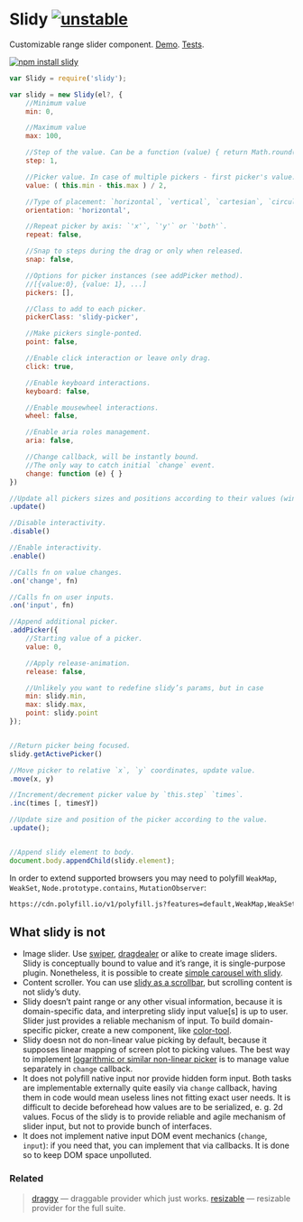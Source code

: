 # Slidy [![unstable](http://badges.github.io/stability-badges/dist/unstable.svg)](http://github.com/badges/stability-badges)

Customizable range slider component. [Demo](http://dfcreative.github.io/slidy). [Tests](http://cdn.rawgit.com/dfcreative/slidy).


[![npm install slidy](https://nodei.co/npm/slidy.png?mini=true)](https://npmjs.org/package/slidy/)

```js
var Slidy = require('slidy');

var slidy = new Slidy(el?, {
	//Minimum value
	min: 0,

	//Maximum value
	max: 100,

	//Step of the value. Can be a function (value) { return Math.round(value); }.
	step: 1,

	//Picker value. In case of multiple pickers - first picker's value.
	value: ( this.min - this.max ) / 2,

	//Type of placement: `horizontal`, `vertical`, `cartesian`, `circular`, `polar`.
	orientation: 'horizontal',

	//Repeat picker by axis: `'x'`, `'y'` or `'both'`.
	repeat: false,

	//Snap to steps during the drag or only when released.
	snap: false,

	//Options for picker instances (see addPicker method).
	//[{value:0}, {value: 1}, ...]
	pickers: [],

	//Class to add to each picker.
	pickerClass: 'slidy-picker',

	//Make pickers single-ponted.
	point: false,

	//Enable click interaction or leave only drag.
	click: true,

	//Enable keyboard interactions.
	keyboard: false,

	//Enable mousewheel interactions.
	wheel: false,

	//Enable aria roles management.
	aria: false,

	//Change callback, will be instantly bound.
	//The only way to catch initial `change` event.
	change: function (e) { }
})

//Update all pickers sizes and positions according to their values (window resize etc).
.update()

//Disable interactivity.
.disable()

//Enable interactivity.
.enable()

//Calls fn on value changes.
.on('change', fn)

//Calls fn on user inputs.
.on('input', fn)

//Append additional picker.
.addPicker({
	//Starting value of a picker.
	value: 0,

	//Apply release-animation.
	release: false,

	//Unlikely you want to redefine slidy’s params, but in case
	min: slidy.min,
	max: slidy.max,
	point: slidy.point
});


//Return picker being focused.
slidy.getActivePicker()

//Move picker to relative `x`, `y` coordinates, update value.
.move(x, y)

//Increment/decrement picker value by `this.step` `times`.
.inc(times [, timesY])

//Update size and position of the picker according to the value.
.update();


//Append slidy element to body.
document.body.appendChild(slidy.element);
```

In order to extend supported browsers you may need to polyfill `WeakMap`, `WeakSet`, `Node.prototype.contains`, `MutationObserver`:


```html
https://cdn.polyfill.io/v1/polyfill.js?features=default,WeakMap,WeakSet,Node.prototype.contains
```


<!--
## Features

* Range input API
* 2d mode
* Polar/circular mode
* Multuple thumbs
* Looping
* Multitouch
* Accessibility
* Wheel
* Keyboard
* Sniper mode
* Animations
-->


## What slidy is not

* Image slider. Use [swiper](https://github.com/nolimits4web/swiper/), [dragdealer](https://github.com/skidding/dragdealer) or alike to create image sliders. Slidy is conceptually bound to value and it’s range, it is single-purpose plugin. Nonetheless, it is possible to create [simple carousel with slidy](http://dfcreative.github.io/slidy#carousel).
* Content scroller. You can use [slidy as a scrollbar](http://dfcreative.github.io/slidy#scrollbar), but scrolling content is not slidy’s duty.
* Slidy doesn’t paint range or any other visual information, because it is domain-specific data, and interpreting slidy input value[s] is up to user. Slider just provides a reliable mechanism of input. To build domain-specific picker, create a new component, like [color-tool](https://github.com/dfcreative/color-tool).
* Slidy doesn not do non-linear value picking by default, because it supposes linear mapping of screen plot to picking values. The best way to implement [logarithmic or similar non-linear picker](https://dfcreative.github.io/slidy#logarithmic) is to manage value separately in `change` callback.
* It does not polyfill native input nor provide hidden form input. Both tasks are implementable externally quite easily via `change` callback, having them in code would mean useless lines not fitting exact user needs. It is difficult to decide beforehead how values are to be serialized, e. g. 2d values. Focus of the slidy is to provide reliable and agile mechanism of slider input, but not to provide bunch of interfaces.
* It does not implement native input DOM event mechanics (`change`, `input`): if you need that, you can implement that via callbacks. It is done so to keep DOM space unpolluted.


### Related

> [draggy](https://npmjs.org/package/draggy) — draggable provider which just works.
> [resizable](https://npmjs.org/package/resizable) — resizable provider for the full suite.